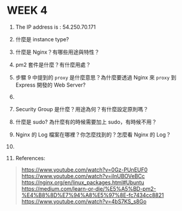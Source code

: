 # WEEK 4

1. The IP address is : 54.250.70.171

2. 什麼是 instance type?

3. 什麼是 Nginx？有哪些用途與特性？

4. pm2 套件是什麼？有什麼用處？

5. 步驟 9 中提到的 `proxy` 是什麼意思？為什麼要透過 Nginx 來 `proxy` 到 Express 開發的 Web Server?

6. 

7. Security Group 是什麼？用途為何？有什麼設定原則嗎？

8. 什麼是 sudo? 為什麼有的時候需要加上 sudo，有時候不用？

9. Nginx 的 Log 檔案在哪裡？你怎麼找到的？怎麼看 Nginx 的 Log？

10. 

11. References:

> https://www.youtube.com/watch?v=0Gz-PUnEUF0
> https://www.youtube.com/watch?v=iInUBOVeBCc
> https://nginx.org/en/linux_packages.html#Ubuntu
> https://medium.com/learn-or-die/%E5%A5%BD-pm2-%E4%B8%8D%E7%94%A8%E5%97%8E-fc7434cc8821
> https://www.youtube.com/watch?v=4bS7KS_s8Go
